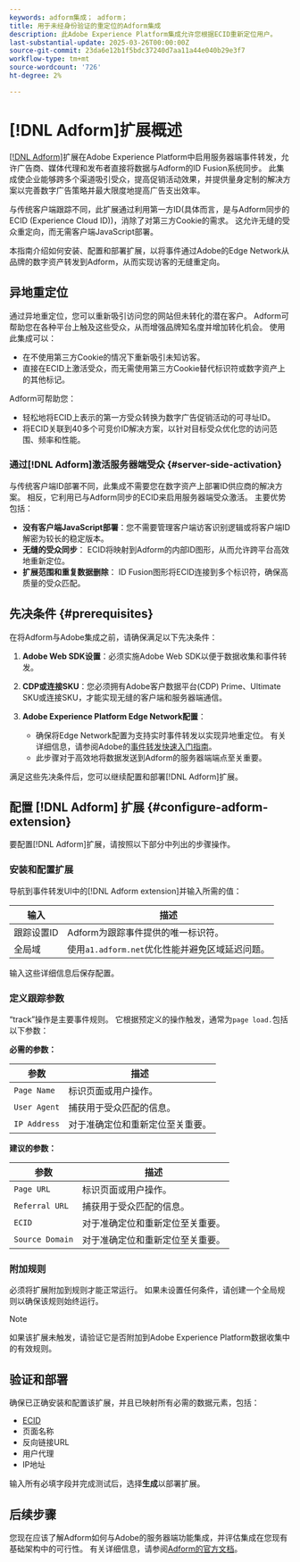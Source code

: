 ```yaml
---
keywords: adform集成； adform；
title: 用于未经身份验证的重定位的Adform集成
description: 此Adobe Experience Platform集成允许您根据ECID重新定位用户。
last-substantial-update: 2025-03-26T00:00:00Z
source-git-commit: 23da6e12b1f5bdc37240d7aa11a44e040b29e3f7
workflow-type: tm+mt
source-wordcount: '726'
ht-degree: 2%

---
```


# [!DNL Adform]扩展概述

[[!DNL Adform]](https://www.adformhelp.com/hc/en-us/articles/29635608709137-Use-the-Adform-S2S-Site-Tracking-Extension-With-Adobe-Experience-Cloud)扩展在Adobe Experience Platform中启用服务器端事件转发，允许广告商、媒体代理和发布者直接将数据与Adform的ID Fusion系统同步。 此集成使企业能够跨多个渠道吸引受众，提高促销活动效果，并提供量身定制的解决方案以完善数字广告策略并最大限度地提高广告支出效率。

与传统客户端跟踪不同，此扩展通过利用第一方ID(具体而言，是与Adform同步的ECID (Experience Cloud ID))，消除了对第三方Cookie的需求。 这允许无缝的受众重定向，而无需客户端JavaScript部署。

本指南介绍如何安装、配置和部署扩展，以将事件通过Adobe的Edge Network从品牌的数字资产转发到Adform，从而实现访客的无缝重定向。

## 异地重定位

通过异地重定位，您可以重新吸引访问您的网站但未转化的潜在客户。 Adform可帮助您在各种平台上触及这些受众，从而增强品牌知名度并增加转化机会。 使用此集成可以：

* 在不使用第三方Cookie的情况下重新吸引未知访客。
* 直接在ECID上激活受众，而无需使用第三方Cookie替代标识符或数字资产上的其他标记。

Adform可帮助您：

* 轻松地将ECID上表示的第一方受众转换为数字广告促销活动的可寻址ID。
* 将ECID关联到40多个可竞价ID解决方案，以针对目标受众优化您的访问范围、频率和性能。

### 通过[!DNL Adform]激活服务器端受众 {#server-side-activation}

与传统客户端ID部署不同，此集成不需要您在数字资产上部署ID供应商的解决方案。 相反，它利用已与Adform同步的ECID来启用服务器端受众激活。 主要优势包括：

* **没有客户端JavaScript部署**：您不需要管理客户端访客识别逻辑或将客户端ID解密为较长的稳定版本。
* **无缝的受众同步**： ECID将映射到Adform的内部ID图形，从而允许跨平台高效地重新定位。
* **扩展范围和重复数据删除**： ID Fusion图形将ECID连接到多个标识符，确保高质量的受众匹配。

## 先决条件 {#prerequisites}

在将Adform与Adobe集成之前，请确保满足以下先决条件：

1. **Adobe Web SDK设置**：必须实施Adobe Web SDK以便于数据收集和事件转发。

2. **CDP或连接SKU**：您必须拥有Adobe客户数据平台(CDP) Prime、Ultimate SKU或连接SKU，才能实现无缝的客户端和服务器端通信。

3. **Adobe Experience Platform Edge Network配置**：
   * 确保将Edge Network配置为支持实时事件转发以实现异地重定位。 有关详细信息，请参阅Adobe的[事件转发快速入门指南](https://experienceleague.adobe.com/zh-hans/docs/experience-platform/tags/event-forwarding/getting-started)。
   * 此步骤对于高效地将数据发送到Adform的服务器端端点至关重要。

满足这些先决条件后，您可以继续配置和部署[!DNL Adform]扩展。

## 配置 [!DNL Adform] 扩展 {#configure-adform-extension}

要配置[!DNL Adform]扩展，请按照以下部分中列出的步骤操作。

### 安装和配置扩展

导航到事件转发UI中的[!DNL Adform extension]并输入所需的值：

| 输入 | 描述 |
| --- | --- |
| 跟踪设置ID | Adform为跟踪事件提供的唯一标识符。 |
| 全局域 | 使用`a1.adform.net`优化性能并避免区域延迟问题。 |

输入这些详细信息后保存配置。

<!-- ![Installing and configuring the Adform extension in Adobe Experience Platorm]() -->

### 定义跟踪参数

“track”操作是主要事件规则。 它根据预定义的操作触发，通常为`page load.`包括以下参数：

**必需的参数：**

| 参数 | 描述 |
| --- | --- |
| `Page Name` | 标识页面或用户操作。 |
| `User Agent` | 捕获用于受众匹配的信息。 |
| `IP Address` | 对于准确定位和重新定位至关重要。 |

**建议的参数：**

| 参数 | 描述 |
| --- | --- |
| `Page URL` | 标识页面或用户操作。 |
| `Referral URL` | 捕获用于受众匹配的信息。 |
| `ECID` | 对于准确定位和重新定位至关重要。 |
| `Source Domain` | 对于准确定位和重新定位至关重要。 |

<!-- ![Tracking parameters for Adform]() -->

### 附加规则

必须将扩展附加到规则才能正常运行。 如果未设置任何条件，请创建一个全局规则以确保该规则始终运行。

>[!NOTE]
>
>如果该扩展未触发，请验证它是否附加到Adobe Experience Platform数据收集中的有效规则。

<!-- ![Attach a rule to the Adform extension]() -->

## 验证和部署

确保已正确安装和配置该扩展，并且已映射所有必需的数据元素，包括：
* [ECID](/help/identity-service/features/ecid.md)
* 页面名称
* 反向链接URL
* 用户代理
* IP地址

输入所有必填字段并完成测试后，选择&#x200B;**生成**&#x200B;以部署扩展。

## 后续步骤

您现在应该了解Adform如何与Adobe的服务器端功能集成，并评估集成在您现有基础架构中的可行性。 有关详细信息，请参阅[Adform的官方文档](https://www.adformhelp.com/hc/en-us/articles/29635608709137-Use-the-Adform-S2S-Site-Tracking-Extension-With-Adobe-Experience-Cloud)。
